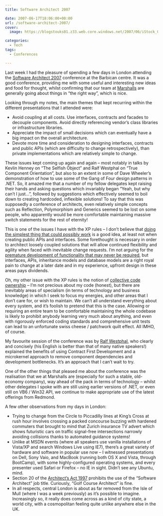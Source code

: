 ```yaml
---
title: Software Architect 2007

date: 2007-06-17T18:06:00+00:00
url: /software-architect-2007/
cover: 
  image: https://blogstouks01.z33.web.core.windows.net/2007/06/iStock_000003326440XSmall-1.jpg

categories:
  - Tech
tags:
  - Conferences

---
```

Last week I had the pleasure of spending a few days in London attending the [Software Architect 2007][1] conference at the Barbican centre. It was a good conference, providing me with some useful and interesting new ideas and food for thought, whilst confirming that our team at [Marshalls][2] are generally going about things in “the right way”, which is nice.

Looking through my notes, the main themes that kept recurring within the different presentations that I attended were:

* Avoid coupling at all costs. Use interfaces, contracts and facades to decouple components. Avoid directly referencing vendor’s class libraries or infrastructure libraries.
* Appreciate the impact of small decisions which can eventually have a big impact on the overall architecture.
* Devote more time and consideration to designing interfaces, contracts and public APIs (which are difficulty to change retrospectively), than private implementations which are relatively simple to change.

These issues kept coming up again and again – most notably in talks by Kevlin Henney on “The Selfish Object” and Ralf Westphal on “True Component Orientation”, but also to an extent in some of Dave Wheeler’s demonstration of how to use some of the Gang of Four design patterns in .NET. So, it amazed me that a number of my fellow delegates kept raising their hands and asking questions which invariably began “Yeah, but why can’t I just…”, followed by suggestions which effectively seemed to boil down to creating hardcoded, inflexible solutions! To say that this was supposedly a conference of architects, even relatively simple concepts such as Reflection, Polymorphism and Generics seemed to be lost on some people, who apparently would be more comfortable maintaining massive switch statements for the rest of eternity!

This is one of the issues I have with the XP rules – I don’t believe that [doing the simplest thing that could possibly work][3] is a good idea, at least not when creating public APIs and interfaces. Some forethought is necessary in order to architect loosely coupled solutions that will allow continued flexibility and agility when faced with inevitable change requests. I’m not arguing for the [premature development of functionality that may never be required][4], but interfaces, APIs, inheritance models and database models are a right royal pain to change at a later date and in my experience, upfront design in these areas pays dividends.

Oh, my other issue with the XP rules is the notion of [collective code ownership][5] – I’m not precious about my code (honest), but there are inevitably areas of specialism (in terms of technology and business knowledge) in which I seek to focus my energies, and other areas that I don’t care for, or wish to maintain. We can’t all understand everything about every system, and it’s foolish to pretend that this is the case. Allowing or requiring an entire team to be comfortable maintaining the whole codebase is likely to prohibit anybody learning very much about anything, and even with rigorously enforced coding standards and comprehensive unit tests can lead to an unfortunate swiss cheese / patchwork quilt effect. All IMHO, of course.

My favourite session of the conference was by [Ralf Westphal][6], who clearly and concisely (his English is better than that of many native speakers!) explained the benefits of using Contract First Development and a microkernel approach to remove component dependencies and development bottlenecks. It’s an approach that I can’t wait to try.

One of the other things that pleased me about the conference was the realisation that we at Marshalls are (especially for such a stable, old-economy company), way ahead of the pack in terms of technology – whilst other delegates I spoke with are still using earlier versions of .NET, or even still on VB6 / Win32 API, we continue to make appropriate use of the latest offerings from Redmond.

A few other observations from my days in London:

* Trying to change from the Circle to Piccadilly lines at King’s Cross at rush hour involves crossing a packed concourse buzzing with hardened commuters that brought to mind that Zurich insurance TV advert which shows futuristic cars on traffic signal-free intersections narrowly avoiding collisions thanks to automated guidance systems!
* Unlike at MSDN events (where all speakers use vanilla installations of Vista/XP and search Windows Live using IE7), there’s a great variety of hardware and software in popular use now – I witnessed presentations on Dell, Sony Vaio, and MacBook (running both OS X and Vista, through BootCamp), with some highly-configured operating systems, and every presenter used Safari or Firefox – no IE in sight. Didn’t see any Ubuntu, mind.
* Section 20 of the [Architect’s Act 1997][7] prohibits the use of the “Software Architect” job title. Curiously, “Golf Course Architect” is fine.
* In all respects, central London is about as far removed from the Isle of Mull (where I was a week previously) as it’s possible to imagine. Increasingly so, it really does come across as a kind of city state, a world city, with a cosmopolitan feeling quite unlike anywhere else in the UK.

 [1]: http://www.software-architect.co.uk
 [2]: http://www.marshalls.co.uk
 [3]: http://www.extremeprogramming.org/rules/simple.html
 [4]: http://www.extremeprogramming.org/rules/early.html
 [5]: http://www.extremeprogramming.org/rules/collective.html
 [6]: http://www.ralfw.de
 [7]: http://www.opsi.gov.uk/ACTS/acts1997/97022--f.htm#20